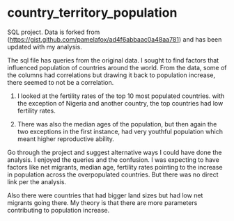 # country_territory_population
SQL project. Data is forked from (https://gist.github.com/pamelafox/ad4f6abbaac0a48aa781) and has been updated with my analysis.

The sql file has queries from the original data. I sought to find factors that influenced population of countries around the world. From the data, some of the columns had correlations but drawing it back to population increase, there seemed to not be a correlation.

1. I looked at the fertility rates of the top 10 most populated countries. with the exception of Nigeria and another country, the top countries had low fertility rates. 

2. There was also the median ages of the population, but then again the two exceptions in the first instance, had very youthful population which meant higher reproductive ability.

Go through the project and suggest alternative ways I could have done the analysis. I enjoyed the queries and the confusion. I was expecting to have factors like net migrants, median age, fertility rates pointing to the increase in population across the overpopulated countries. But there was no direct link per the analysis.

Also there were countries that had bigger land sizes but had low net migrants going there. My theory is that there are more parameters contributing to population increase.